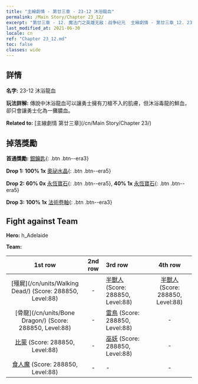 ```yaml
---
title: "主線劇情 - 第廿三章 - 23-12 沐浴龍血"
permalink: /Main Story/Chapter 23_12/
excerpt: "第廿三章 - 12. 魔法门之英雄无敌：战争纪元  主線劇情 - 第廿三章_12. 23-12 沐浴龍血"
last_modified_at: 2021-06-30
locale: cn
ref: "Chapter 23_12.md"
toc: false
classes: wide
---
```


## 詳情

 **名字:** 23-12 沐浴龍血

 **玩法詳解:** 傳說中沐浴龍血可以讓勇士擁有刀槍不入的肌膚，但沐浴毒龍的鮮血，卻只會讓勇士化為一攤膿血。

 **Related to:** [主線劇情 第廿三章](/cn/Main Story/Chapter 23/)

## 掉落獎勵

 **首通獎勵:** [銀鑰匙](/cn/Items/con_693/){: .btn .btn--era3}

 **Drop 1:** **100% 1x** [奧祕水晶](/cn/Items/mat_80/){: .btn .btn--era5}

 **Drop 2:** **60% 0x** [永恆寶石](/cn/Items/mat_72/){: .btn .btn--era5}, **40% 1x** [永恆寶石](/cn/Items/mat_72/){: .btn .btn--era5}

 **Drop 3:** **100% 1x** [法術卷軸](/cn/Items/con_694/){: .btn .btn--era3}


## Fight against Team
 **Hero:** h_Adelaide

 **Team:**


  | 1st row | 2nd row | 3rd row | 4th row |
  |:----:|:----:|:----|:----:|
  | [殭屍](/cn/units/Walking Dead/) (Score: 288850, Level:88)  | - | [半獸人](/cn/units/Orc/) (Score: 288850, Level:88)  | [半獸人](/cn/units/Orc/) (Score: 288850, Level:88)  |
  | [骨龍](/cn/units/Bone Dragon/) (Score: 288850, Level:88)  | - | [雷鳥](/cn/units/Roc/) (Score: 288850, Level:88)  | - |
  | [比蒙](/cn/units/Behemoth/) (Score: 288850, Level:88)  | - | [巫妖](/cn/units/Lich/) (Score: 288850, Level:88)  | - |
  | [食人魔](/cn/units/Ogre/) (Score: 288850, Level:88)  | - | - | - |



